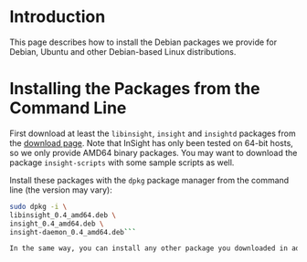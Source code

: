 # Introduction #

This page describes how to install the Debian packages we provide for Debian, Ubuntu and other Debian-based Linux distributions.


# Installing the Packages from the Command Line #

First download at least the `libinsight`, `insight` and `insightd` packages from the [download page](https://code.google.com/p/insight-vmi/downloads/list). Note that InSight has only been tested on 64-bit hosts, so we only provide AMD64 binary packages. You may want to download the package `insight-scripts` with some sample scripts as well.

Install these packages with the `dpkg` package manager from the command line (the version may vary):

```sh
sudo dpkg -i \
libinsight_0.4_amd64.deb \
insight_0.4_amd64.deb \
insight-daemon_0.4_amd64.deb```

In the same way, you can install any other package you downloaded in addition.